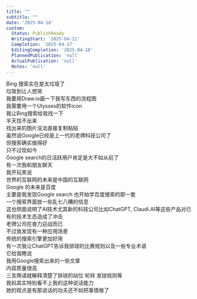 ```yaml
---
title: ""
subtitle: ""
date: '2025-04-18'
custom:
  Status: PublishReady
  WritingStart: '2025-04-21'
  Completion: '2025-04-17'
  EditingCompletion: '2025-04-18'
  PlannedPublication: 'null'
  ActualPublication: 'null'
  Notes: 'null'
---  
```

 Bing 搜索实在是太垃圾了  
垃圾到让人想哭    
我要用Draw.io画一下我写东西的流程图  
我需要用一个Ulysses的软件icon  
我让Bing搜索给我找一下  
半天找不出来  
找出来的图片没法直接复制粘贴  
虽然说Google已经是上一代的老牌科技公司了  
但搜索确实做得好    
只不过现如今  
Google search的日活跃用户肯定是大不如从前了  
有一次我和朋友聊天  
我开玩笑说  
世界的互联网的未来是中国的互联网  
Google 的未来是百度  
主要是我发现Google search 也开始学百度搜索的那一套  
一个搜索界面放一些乱七八糟的信息  
这也侧面说明了AI技术尤其新的科技公司比如ChatGPT, Claudi.AI等这些产品对已有的技术生态造成了冲击  
老牌公司在奋力迎战而已    
不过我发现有一种应用场景  
传统的搜索引擎更加好用  
有一次我让ChatGPT告诉我排球的比赛规则以及一些专业术语  
它给我瞎说  
我用Google搜索出来的一些文章  
内容质量很高  
三言两语就解释清楚了排球的站位 轮转 发球规则等    
我妈其实特别看不上我的这种说话能力  
她的观点是有那说话的功夫还不如把事情做了    

